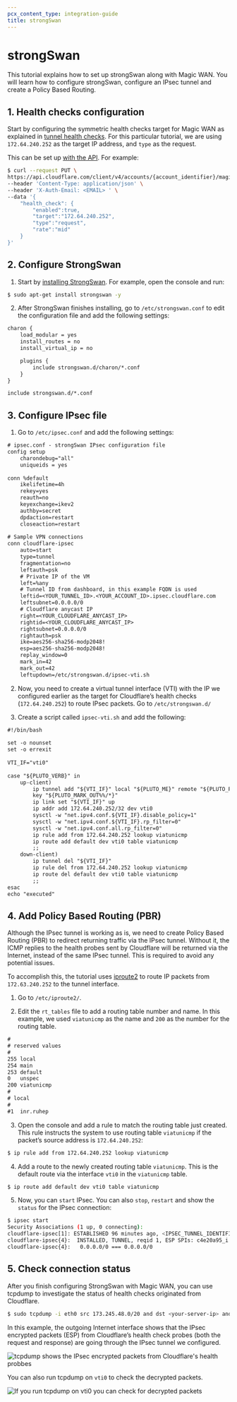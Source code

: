 ```yaml
---
pcx_content_type: integration-guide
title: strongSwan
---
```


# strongSwan

This tutorial explains how to set up strongSwan along with Magic WAN. You will learn how to configure strongSwan, configure an IPsec tunnel and create a Policy Based Routing.

## 1. Health checks configuration

Start by configuring the symmetric health checks target for Magic WAN as explained in [tunnel health checks](/magic-wan/how-to/run-tunnel-health-checks/). For this particular tutorial, we are using `172.64.240.252` as the target IP address, and `type` as the request.

This can be set up [with the API](/api/operations/magic-i-psec-tunnels-update-i-psec-tunnel). For example:

```bash
$ curl --request PUT \
https://api.cloudflare.com/client/v4/accounts/{account_identifier}/magic/ipsec_tunnels/{tunnel_identifier} \
--header 'Content-Type: application/json' \
--header 'X-Auth-Email: <EMAIL> ' \
--data '{
    "health_check": {
        "enabled":true,
        "target":"172.64.240.252",
        "type":"request",
        "rate":"mid"
    }
}'
```

## 2. Configure StrongSwan

1. Start by [installing StrongSwan](https://docs.strongswan.org/docs/5.9/install/install.html). For example, open the console and run:

```sh
$ sudo apt-get install strongswan -y
```

2. After StrongSwan finishes installing, go to `/etc/strongswan.conf` to edit the configuration file and add the following settings:

```txt
charon {
    load_modular = yes
    install_routes = no
    install_virtual_ip = no

    plugins {
        include strongswan.d/charon/*.conf
    }
}

include strongswan.d/*.conf
```

## 3. Configure IPsec file

1. Go to `/etc/ipsec.conf` and add the following settings:

```txt
# ipsec.conf - strongSwan IPsec configuration file
config setup
    charondebug="all"
    uniqueids = yes
 
conn %default
    ikelifetime=4h
    rekey=yes
    reauth=no
    keyexchange=ikev2
    authby=secret
    dpdaction=restart
    closeaction=restart
 
# Sample VPN connections
conn cloudflare-ipsec
    auto=start
    type=tunnel
    fragmentation=no
    leftauth=psk
    # Private IP of the VM
    left=%any
    # Tunnel ID from dashboard, in this example FQDN is used
    leftid=<YOUR_TUNNEL_ID>.<YOUR_ACCOUNT_ID>.ipsec.cloudflare.com
    leftsubnet=0.0.0.0/0
    # Cloudflare anycast IP
    right=<YOUR_CLOUDFLARE_ANYCAST_IP>
    rightid=<YOUR_CLOUDFLARE_ANYCAST_IP>
    rightsubnet=0.0.0.0/0
    rightauth=psk
    ike=aes256-sha256-modp2048!
    esp=aes256-sha256-modp2048!
    replay_window=0
    mark_in=42
    mark_out=42
    leftupdown=/etc/strongswan.d/ipsec-vti.sh
```

2. Now, you need to create a virtual tunnel interface (VTI) with the IP we configured earlier as the target for Cloudflare’s health checks (`172.64.240.252`) to route IPsec packets. Go to `/etc/strongswan.d/` 

3. Create a script called `ipsec-vti.sh` and add the following:

```txt
#!/bin/bash
 
set -o nounset
set -o errexit
 
VTI_IF="vti0"
 
case "${PLUTO_VERB}" in
    up-client)
        ip tunnel add "${VTI_IF}" local "${PLUTO_ME}" remote "${PLUTO_PEER}" mode vti \
        key "${PLUTO_MARK_OUT%%/*}"
        ip link set "${VTI_IF}" up
        ip addr add 172.64.240.252/32 dev vti0
        sysctl -w "net.ipv4.conf.${VTI_IF}.disable_policy=1"
        sysctl -w "net.ipv4.conf.${VTI_IF}.rp_filter=0"
        sysctl -w "net.ipv4.conf.all.rp_filter=0"
        ip rule add from 172.64.240.252 lookup viatunicmp
        ip route add default dev vti0 table viatunicmp
        ;;
    down-client)
        ip tunnel del "${VTI_IF}"
        ip rule del from 172.64.240.252 lookup viatunicmp
        ip route del default dev vti0 table viatunicmp
        ;;
esac
echo "executed"
```

## 4. Add Policy Based Routing (PBR)

Although the IPsec tunnel is working as is, we need to create Policy Based Routing (PBR) to redirect returning traffic via the IPsec tunnel. Without it, the ICMP replies to the health probes sent by Cloudflare will be returned via the Internet, instead of the same IPsec tunnel. This is required to avoid any potential issues. 

To accomplish this, the tutorial uses [iproute2](https://en.wikipedia.org/wiki/Iproute2) to route IP packets from `172.63.240.252` to the tunnel interface.

1. Go to `/etc/iproute2/`.

2. Edit the `rt_tables` file to add a routing table number and name. In this example, we used `viatunicmp` as the name and `200` as the number for the routing table.

```txt
#
# reserved values
#
255 local
254 main
253 default
0   unspec
200 viatunicmp
#
# local
#
#1  inr.ruhep
```

3. Open the console and add a rule to match the routing table just created. This rule instructs the system to use routing table `viatunicmp` if the packet’s source address is `172.64.240.252`:

```sh
$ ip rule add from 172.64.240.252 lookup viatunicmp
```

4. Add a route to the newly created routing table `viatunicmp`. This is the default route via the interface `vti0`  in the `viatunicmp` table.

```sh
$ ip route add default dev vti0 table viatunicmp
```

5. Now, you can `start` IPsec. You can also `stop`, `restart` and show the `status` for the IPsec connection:

```bash
$ ipsec start
Security Associations (1 up, 0 connecting):
cloudflare-ipsec[1]: ESTABLISHED 96 minutes ago, <IPSEC_TUNNEL_IDENTIFIER>.ipsec.cloudflare.com]...162.159.67.88[162.159.67.88]
cloudflare-ipsec{4}:  INSTALLED, TUNNEL, reqid 1, ESP SPIs: c4e20a95_i c5373d00_o
cloudflare-ipsec{4}:   0.0.0.0/0 === 0.0.0.0/0
```

## 5. Check connection status

After you finish configuring StrongSwan with Magic WAN, you can use tcpdump to investigate the status of health checks originated from Cloudflare.

```sh
$ sudo tcpdump -i eth0 src 173.245.48.0/20 and dst <your-server-ip> and tcp port 80
```

In this example, the outgoing Internet interface shows that the IPsec encrypted packets (ESP) from Cloudflare’s health check probes (both the request and response) are going through the IPsec tunnel we configured.

![tcpdump shows the IPsec encrypted packets from Cloudflare's health probbes](/images/magic-wan/third-party/strongswan/ipsec.png)

You can also run tcpdump on `vti0` to check the decrypted packets.

![If you run tcpdump on vti0 you can check for decrypted packets](/images/magic-wan/third-party/strongswan/tcpdump.png)